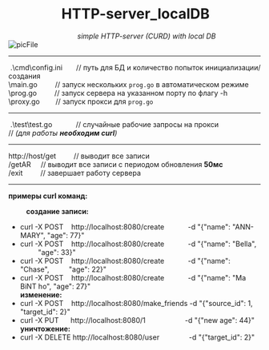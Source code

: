 # ​ ​ ​ ​ ​ ​ ​ ​ ​ ​ ​ ​ ​ ​ ​ ​ ​ HTTP-server_localDB
​ ​ ​ ​ ​ ​ ​ ​ ​ ​ ​ ​ ​ ​ ​ ​ ​ ​ ​ ​ ​ ​ ​ ​ ​ ​ ​ ​ ​ ​ ​ ​ ​ ​ ​
*simple HTTP-server (CURD) with local DB*  
​ ​ ​ ​ ​ ​ ​ ​ ​ ​ ​ ​ ​ ​ ​ ​ ​ ​ ​ ​ ​ ​ ​ ​ ​ ​ ​ ​ ​ ​ ​ ​ ​ ​ ​
![picFile](https://cdn-icons-png.flaticon.com/128/3767/3767084.png)

---

​     .\cmd\config.ini        ​ ​ ​ ​ ​ ​ // путь для БД и количество попыток инициализации/создания  
​ ​ ​ ​ ​ ​ ​ ​ ​ ​ \main.go         ​ ​ ​ ​ ​ ​ ​ ​ // запуск нескольких `prog.go` в автоматическом режиме  
​ ​ ​ ​ ​ ​ ​ ​ ​ ​ \prog.go         ​ ​ ​ ​ ​ ​ ​ ​ // запуск сервера на указанном порту по флагу -h  
​ ​ ​ ​ ​ ​ ​ ​ ​ ​ \proxy.go         ​ ​ ​ ​ ​ ​ ​ // запуск прокси для `prog.go`

---

​         .\test\test.go ​ ​ ​ ​ ​ ​ ​ ​ ​ ​ ​ // случайные рабочие запросы на прокси  
                            ​ ​ ​ ​ ​ ​ ​ ​ ​ ​ ​ ​ ​ ​ ​ ​ ​
                  ​ ​ ​ ​ ​ ​ ​ ​ ​ ​ ​ ​ ​ ​ ​ ​ ​ // *(для работы **необходим curl**)*

---

http://host/get            ​ ​ ​ ​ ​ ​ ​ ​ // выводит все записи  
                                   ​ ​ ​ ​ ​ ​ ​ ​ ​ ​ ​ ​ ​
​ ​ ​ ​ ​       /getAR              ​ ​ ​ ​ // выводит все записи с периодом обновления **50мс**  
                                   ​ ​ ​ ​ ​ ​ ​ ​ ​ ​ ​ ​ ​
​ ​ ​ ​ ​       /exit           ​ ​ ​ ​ ​ ​ ​ ​ // завершает работу сервера

---

**примеры curl команд:**  

​ ​ ​ ​ ​ ​ ​ ​ ​ **создание записи:**
- curl -X POST    ​ ​ ​ http://localhost:8080/create            ​ ​ ​ ​ ​ ​ ​ ​ ​ ​ ​ -d "{"name": "ANN-MARY",         "age": 77}"
- curl -X POST    ​ ​ ​ http://localhost:8080/create            ​ ​ ​ ​ ​ ​ ​ ​ ​ ​ ​ -d "{"name": "Bella", ​ ​ ​ ​ ​ ​ ​ ​ ​ ​ ​ "age": 33}"
- curl -X POST    ​ ​ ​ http://localhost:8080/create            ​ ​ ​ ​ ​ ​ ​ ​ ​ ​ ​ -d "{"name": "Chase",   ​ ​ ​ ​ ​ ​ ​ ​ ​ "age": 22}"
- curl -X POST    ​ ​ ​ http://localhost:8080/create            ​ ​ ​ ​ ​ ​ ​ ​ ​ ​ ​ -d "{"name": "Ma BiNT ho",       "age": 27}"  
​ ​ **изменение:**
- curl -X POST    ​ ​ ​ http://localhost:8080/make_friends                 -d "{\"source_id\": 1, \"target_id\": 2}"
- curl -X PUT ​ ​ ​ ​ ​   http://localhost:8080/1         ​ ​ ​ ​ ​ ​ ​ ​ ​ ​ ​ ​ ​ ​ ​ ​ ​ ​ ​ -d "{\"new age\": 44}"  
​ ​ **уничтожение:**
- curl -X DELETE     http://localhost:8080/user           ​ ​ ​ ​ ​ ​ ​ ​ ​ ​ ​ ​ ​ ​ -d "{\"target_id\": 2}"
